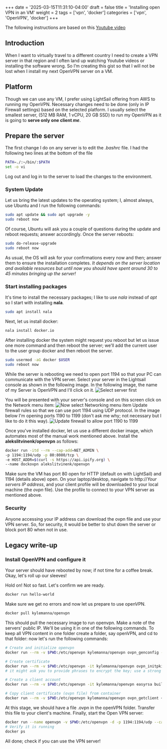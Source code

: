 +++
date = '2025-03-15T11:31:10-04:00'
draft = false
title = 'Installing open VPN in an VM'
weight = 2
tags = ['vpn', 'docker']
categories = ['vpn', 'OpenVPN', 'docker']
+++

The following instructions are based on this [Youtube video](https://www.youtube.com/watch?v=vU0jyDGGUUE)
## Introduction
When I want to virtually travel to a different country I need to create a VPN server in that region and I often land up watching Youtube videos or installing the software wrong. So I’m creating this gist so that I will not be lost when I install my next OpenVPN server on a VM.

## Platform
Though we can use any VM, I prefer using LightSail offering from AWS to running my OpenVPN. Necessary changes need to be done (only in IP Firewall settings) based on the selected platform. I usually select the smallest server, (512  MB RAM, 1  vCPU, 20  GB  SSD) to run my OpenVPN as it is going to **serve only one client *me***.

## Prepare the server
The first change I do on any server is to edit the *.bashrc* file. I had the following two lines at the bottom of the file
```sh
PATH=./:~/bin/:$PATH
set -o vi
```
Log out and log in to the server to load the changes to the environment.
### System Update
Let us bring the latest updates to the operating system; I, almost always, use Ubuntu and I run the following commands:
```sh
sudo apt update && sudo apt upgrade -y
sudo reboot now
```
Of course, Ubuntu will ask you a couple of questions during the update and reboot requests; answer accordingly. 
Once the server reboots:
```sh
sudo do-release-upgrade
sudo reboot now
```
As usual, the OS will ask for your confirmations every now and then; answer them to ensure the installation completes.
*It depends on the server location and available resources but until now you should have spent around 30 to 45 minutes bringing up the server!*
### Start installing packages
It's time to install the necessary packages; I like to use *nala* instead of *apt* so I start with installing **nala**.
```sh
sudo apt install nala
```
Next, let us install docker:
```sh
nala install docker.io
```
After installing docker the system might request you reboot but let us issue one more command and then reboot the server; we'll add the current user to the user group docker and then reboot the server.

```sh
sudo usermod -aG docker $USER
sudo reboot now
```
While the server is rebooting we need to open port 1194 so that your PC can communicate with the VPN server. Select your server in the Lightsail console as shown in the following image. In the following image, the name of my Server is OpenVPN and I'll click on it.
![Select server first](https://i.imgur.com/ReVi1qa.png)

You will be presented with your server's console and on this screen click on the Network menu item:
![Now select Networking menu item](https://i.imgur.com/aPFuTCe.png)
Update firewall rules so that we can use port 1194 using UDP protocol. In the image below I'm opening ports 1190 to 1199 (don't ask me why; not necessary but I like to do it this way).
![Update firewall to allow port 1190 to 1199](https://i.imgur.com/Q3URhGh.png)


  Once you've installed docker, let us use a different docker image, which automates most of the manual work mentioned above. Install the  **alekslitvinenk/openvpn**  as follows:
  ```sh
  docker run -itd --rm --cap-add=NET_ADMIN \
-p 1194:1194/udp -p 80:8080/tcp \
-e HOST_ADDR=$(curl -s https://api.ipify.org) \
--name dockovpn alekslitvinenk/openvpn
  ```
  Make sure the VM has port 80 open for HTTP (default on with LightSail) and 1194 (details above) open. On your laptop/desktop, navigate to http://*Your servers IP address*, and your client profile will be downloaded to your local machine (the *ovpn* file). Use the profile to connect to your VPN server as mentioned above.
### Security
Anyone accessing your IP address can download the ovpn file and use your VPN server. So, for security, it would be better to shut down the server or block port 80 when not in use.
 
## Legacy write-up

### Install OpenVPN and configure it
Your server should have rebooted by now; if not time for a coffee break.  Okay, let's roll up our sleeves!

Hold on! Not so fast. Let's confirm we are ready.
```sh
docker run hello-world
```
Make sure we get no errors and now let us prepare to use openVPN.
```sh
docker pull kylemanna/openvpn
```
This should pull the necessary image to run openvpn. 
Make a note of the servers' public IP. We'll be using it in one of the following commands.
To keep all VPN content in one folder create a folder, say openVPN, and cd to that folder: now let's run the following commands:
```sh
# Create and initialize openvpn
docker run --rm -v $PWD:/etc/openvpn kylemanna/openvpn ovpn_genconfig -u udp://<YOUR PUBLIC IP>

# Create certificate
docker run --rm -v $PWD:/etc/openvpn -it kylemanna/openvpn ovpn_initpki
# it might ask you to provide phrases to encrypt the key; use a strong key and save it; you'll need it later.

# Create a client account
docker run --rm -v $PWD:/etc/openvpn -it kylemanna/openvpn easyrsa build-client-full <User ID>

# Copy client certificate (ovpn file) from container
docker run --rm -v $PWD:/etc/openvpn kylemanna/openvpn ovpn_getclient <User ID> > <User ID>.ovpn
```
At this stage, we should have a file <User ID>.ovpn in the openVPN folder. Transfer this file to your client's machine.
Finally, start the Open VPN server:
```sh
docker run --name openvpn -v $PWD:/etc/openvpn -d -p 1194:1194/udp --cap-add=NET_ADMIN --restart always kylemanna/openvpn
# Verify it is running
docker ps
```
All done; check if you can use the VPN server!
